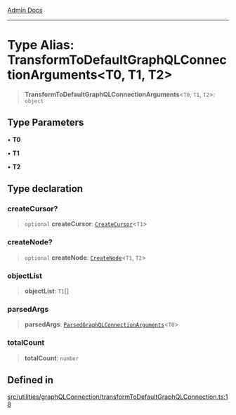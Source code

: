 [Admin Docs](/)

***

# Type Alias: TransformToDefaultGraphQLConnectionArguments\<T0, T1, T2\>

> **TransformToDefaultGraphQLConnectionArguments**\<`T0`, `T1`, `T2`\>: `object`

## Type Parameters

• **T0**

• **T1**

• **T2**

## Type declaration

### createCursor?

> `optional` **createCursor**: [`CreateCursor`](CreateCursor.md)\<`T1`\>

### createNode?

> `optional` **createNode**: [`CreateNode`](CreateNode.md)\<`T1`, `T2`\>

### objectList

> **objectList**: `T1`[]

### parsedArgs

> **parsedArgs**: [`ParsedGraphQLConnectionArguments`](../../parseGraphQLConnectionArguments/type-aliases/ParsedGraphQLConnectionArguments.md)\<`T0`\>

### totalCount

> **totalCount**: `number`

## Defined in

[src/utilities/graphQLConnection/transformToDefaultGraphQLConnection.ts:18](https://github.com/Suyash878/talawa-api/blob/cfd688207611ba245c99edd8dbaccb2cdbf6a043/src/utilities/graphQLConnection/transformToDefaultGraphQLConnection.ts#L18)
